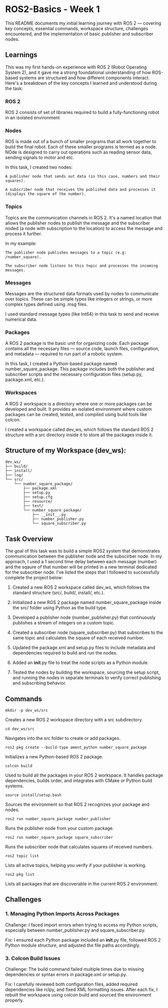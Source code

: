 # ROS2-Basics - Week 1

This README documents my initial learning journey with ROS 2 — covering key concepts, essential commands, workspace structure, challenges encountered, and the implementation of basic publisher and subscriber nodes.

## Learnings

This was my first hands-on experience with ROS 2 (Robot Operating System 2), and it gave me a strong foundational understanding of how ROS-based systems are structured and how different components interact. Here's a breakdown of the key concepts I learned and understood during the task:

### ROS 2

ROS 2 consists of set of libraries required to build a fully-functioning robot in an isolated environment

### Nodes

ROS is made out of a bunch of smaller programs that all work together to build the final robot. Each of these smaller programs is termed as a node. NOde is designed to carry out operations such as reading sensor data, sending signals to motor and etc.

In this task, I created two nodes:

    A publisher node that sends out data (in this case, numbers and their squares).

    A subscriber node that receives the published data and processes it (displays the square of the number).

### Topics

Topics are the communication channels in ROS 2. It's a named location that allows the publisher nodes to publish the message and the subscriber noded (a node with subscription to the location) to access the message and process it further.

In my example:

    The publisher node publishes messages to a topic (e.g: /number_square).

    The subscriber node listens to this topic and processes the incoming messages.

### Messages

Messages are the structured data formats used by nodes to communicate over topics. These can be simple types like integers or strings, or more complex types defined using .msg files.

I used standard message types (like Int64) in this task to send and receive numerical data. 

### Packages

A ROS 2 package is the basic unit for organizing code. Each package contains all the necessary files — source code, launch files, configuration, and metadata — required to run part of a robotic system.

In this task, I created a Python-based package named number_square_package. This package includes both the publisher and subscriber scripts and the necessary configuration files (setup.py, package.xml, etc.).

### Workspaces

A ROS 2 workspace is a directory where one or more packages can be developed and built. It provides an isolated environment where custom packages can be created, tested, and compiled using build tools like colcon.

I created a workspace called dev_ws, which follows the standard ROS 2 structure with a src directory inside it to store all the packages inside it.

## Structure of my Workspace (dev_ws):

```
dev_ws/
├── build/
├── install/
├── log/
└── src/
    └── number_square_package/
        ├── package.xml
        ├── setup.py
        ├── setup.cfg
        ├── resource/
        ├── test/
        └── number_square_package/
            ├── __init__.py
            ├── number_publisher.py
            └── square_subscriber.py
```
## Task Overview

The goal of this task was to build a simple ROS2 system that demonstrates communication between the publisher node and the subscirber node. In my approach, I used a 1 second time delay between each message (number) and the sqaure of that number will be printed in a new terminal dedicated for the subscriber node. I've listed the steps that I followed to successfully complete the project below:

1. Created a new ROS 2 workspace called dev_ws, which follows the standard structure (src/, build/, install/, etc.).

2. Initialized a new ROS 2 package named number_square_package inside the src/ folder using Python as the build type.

3. Developed a publisher node (number_publisher.py) that continuously publishes a stream of integers on a custom topic.

4. Created a subscriber node (square_subscriber.py) that subscribes to the same topic and calculates the square of each received number.

5. Updated the package.xml and setup.py files to include metadata and dependencies required to build and run the nodes.

6. Added an __init__.py file to treat the node scripts as a Python module.

7. Tested the nodes by building the workspace, sourcing the setup script, and running the nodes in separate terminals to verify correct publishing and subscribing behavior.

## Commands

    mkdir -p dev_ws/src
Creates a new ROS 2 workspace directory with a src subdirectory.

    cd dev_ws/src
Navigates into the src folder to create or add packages.

    ros2 pkg create --build-type ament_python number_square_package
Initializes a new Python-based ROS 2 package.

    colcon build
Used to build all the packages in your ROS 2 workspace. It handles package dependencies, builds order, and integrates with CMake or Python build systems.

    source install/setup.bash
Sources the environment so that ROS 2 recognizes your package and nodes.

    ros2 run number_square_package number_publisher
Runs the publisher node from your custom package.

    ros2 run number_square_package square_subscriber
Runs the subscriber node that calculates squares of received numbers.

    ros2 topic list
Lists all active topics, helping you verify if your publisher is working.

    ros2 pkg list
Lists all packages that are discoverable in the current ROS 2 environment.

## Challenges

### 1. Managing Python Imports Across Packages

 Challenge: I faced import errors when trying to access my Python scripts, especially between number_publisher.py and square_subscriber.py.

 Fix: I ensured each Python package included an __init__.py file, followed ROS 2 Python module structure, and adjusted the file paths accordingly.

### 3. Colcon Build Issues

 Challenge: The build command failed multiple times due to missing dependencies or syntax errors in package.xml or setup.py.

 Fix: I carefully reviewed both configuration files, added required dependencies like rclpy, and fixed XML formatting issues. After each fix, I rebuilt the workspace using colcon build and sourced the environment properly.
